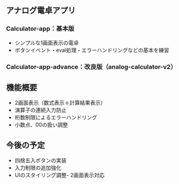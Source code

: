 ## アナログ電卓アプリ

### Calculator-app：基本版  
- シンプルな1画面表示の電卓  
- ボタンイベント・eval処理・エラーハンドリングなどの基本を練習  

### Calculator-app-advance：改良版（analog-calculator-v2）  

## 機能概要
- 2画面表示（数式表示＋計算結果表示）
- 演算子の連続入力防止
- 桁数制限によるエラーハンドリング
- 小数点、00の扱い調整

## 今後の予定
- 四捨五入ボタンの実装
- 入力制限の追加強化
- UIのスタイリング調整- 2画面表示対応  

